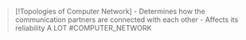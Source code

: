 >[!Topologies of Computer Network]
	- Determines how the communication partners are connected with each other
	- Affects its reliability A LOT
#COMPUTER_NETWORK 